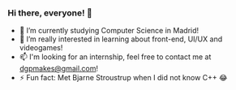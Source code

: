 ### Hi there, everyone! 👋

- 🚀 I’m currently studying Computer Science in Madrid!
- 🌱 I’m really interested in learning about front-end, UI/UX and videogames!
- 📫 I'm looking for an internship, feel free to contact me at dgpmakes@gmail.com!
- ⚡ Fun fact: Met Bjarne Stroustrup when I did not know C++ 😂

<!--
**dgpMakes/dgpMakes** is a ✨ _special_ ✨ repository because its `README.md` (this file) appears on your GitHub profile.

Here are some ideas to get you started:

- 🔭 I’m currently working on ...
- 🌱 I’m currently learning ...
- 👯 I’m looking to collaborate on ...
- 🤔 I’m looking for help with ...
- 💬 Ask me about ...
- 📫 How to reach me: ...
- 😄 Pronouns: ...
- ⚡ Fun fact: ...
-->
